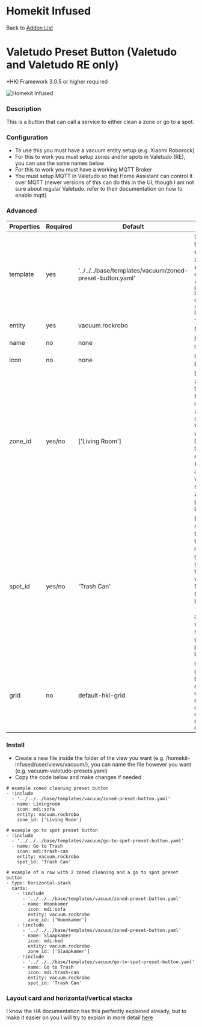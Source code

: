 # Homekit Infused

Back to [Addon List](../addon_list.md)

# Valetudo Preset Button (Valetudo and Valetudo RE only)
*HKI Framework 3.0.5 or higher required

![Homekit Infused](../images/vacuum-valetudo-zoned-cleaning-presets.png)

### Description
This is a button that can call a service to either clean a zone or go to a spot.

### Configuration
- To use this you must have a vacuum entity setup (e.g. Xiaomi Roborock)
- For this to work you must setup zones and/or spots in Valetudo (RE), you can use the same names below
- For this to work you must have a working MQTT Broker
- You must setup MQTT in Valetudo so that Home Assistant can control it over MQTT (newer versions of this can do this in the UI, though I am not sure about regular Valetudo. refer to their documentation on how to enable mqtt)

### Advanced

| Properties | Required | Default | Description |
|----------------------------------|-------------|----------------------------------|----------------------------------------------------------------------------------------------------------------------------------------------------------------------|
| template | yes | '../../../base/templates/vacuum/zoned-preset-button.yaml' | Sets the template to either clean a zone or go to a spot, choices are `zoned-preset-button.yaml` or `go-to-spot-preset-button.yaml` |
| entity | yes | vacuum.rockrobo | The entity MUST be  |
| name | no | none | Name of the room/spot |
| icon | no | none | Icon for the button |
| zone_id | yes/no | ['Living Room'] | Enter the zone_id here, this must be the same name as the zone you've set in the Valetudo webinterface! Don't forget the brackets! e.g. `['Zone']` (only available when selected the zoned-preset-button) |
| spot_id | yes/no | 'Trash Can' | Enter the spot_id here, this must be the same name as the go_to spot you've set in the Valetudo webinterface! Notice that there are NO brackets! e.g. `'Spot'` (only available when selected the go-to-spot-preset-button) |
| grid | no | default-hki-grid | Change the grid of the button, choose from `default-hki-grid`, `light-devices-grid`, `old-hki-grid` or `old-light-devices-grid` |

### Install
- Create a new file inside the folder of the view you want (e.g. /homekit-infused/user/views/vacuum/), you can name the file however you want (e.g. vacuum-valetudo-presets.yaml)
- Copy the code below and make changes if needed

```
# example zoned cleaning preset button
- !include
  - '../../../base/templates/vacuum/zoned-preset-button.yaml'
  - name: Livingroom
    icon: mdi:sofa
    entity: vacuum.rockrobo
    zone_id: ['Living Room']
```
```
# example go to spot preset button
- !include
  - '../../../base/templates/vacuum/go-to-spot-preset-button.yaml'
  - name: Go to Trash
    icon: mdi:trash-can
    entity: vacuum.rockrobo
    spot_id: 'Trash Can'
```
```
# example of a row with 2 zoned cleaning and a go to spot preset button
- type: horizontal-stack
  cards:
    - !include
      - '../../../base/templates/vacuum/zoned-preset-button.yaml'
      - name: Woonkamer
        icon: mdi:sofa
        entity: vacuum.rockrobo
        zone_id: ['Woonkamer']
    - !include
      - '../../../base/templates/vacuum/zoned-preset-button.yaml'
      - name: Slaapkamer
        icon: mdi:bed
        entity: vacuum.rockrobo
        zone_id: ['Slaapkamer']
    - !include
      - '../../../base/templates/vacuum/go-to-spot-preset-button.yaml'
      - name: Go to Trash
        icon: mdi:trash-can
        entity: vacuum.rockrobo
        spot_id: 'Trash Can'
```

### Layout card and horizontal/vertical stacks
I know the HA documentation has this perfectly explained already, but to make it easier on you I will try to explain in more detail [here](../addons/stacks.md)
